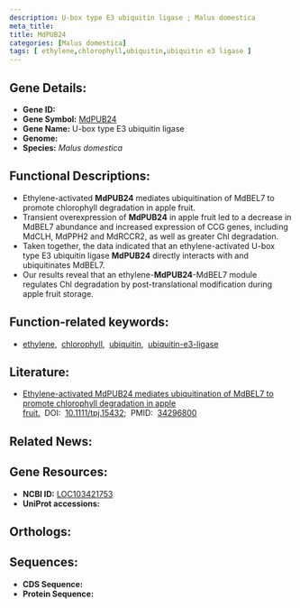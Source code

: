 ```yaml
---
description: U-box type E3 ubiquitin ligase ; Malus domestica
meta_title:
title: MdPUB24
categories: [Malus domestica]
tags: [ ethylene,chlorophyll,ubiquitin,ubiquitin e3 ligase ]
---
```


## Gene Details:
- **Gene ID:** []()
- **Gene Symbol:** <u>MdPUB24</u>
- **Gene Name:** U-box type E3 ubiquitin ligase
- **Genome:** []()
- **Species:** *Malus domestica*

## Functional Descriptions:
   - Ethylene-activated **MdPUB24** mediates ubiquitination of MdBEL7 to promote chlorophyll degradation in apple fruit.
   - Transient overexpression of **MdPUB24** in apple fruit led to a decrease in MdBEL7 abundance and increased expression of CCG genes, including MdCLH, MdPPH2 and MdRCCR2, as well as greater Chl degradation.
   - Taken together, the data indicated that an ethylene-activated U-box type E3 ubiquitin ligase **MdPUB24** directly interacts with and ubiquitinates MdBEL7.
   - Our results reveal that an ethylene-**MdPUB24**-MdBEL7 module regulates Chl degradation by post-translational modification during apple fruit storage.

## Function-related keywords:
   - [ethylene](/tags/ethylene/),&nbsp;&nbsp;[chlorophyll](/tags/chlorophyll/),&nbsp;&nbsp;[ubiquitin](/tags/ubiquitin/),&nbsp;&nbsp;[ubiquitin-e3-ligase](/tags/ubiquitin-e3-ligase/)

## Literature:
   - [Ethylene-activated MdPUB24 mediates ubiquitination of MdBEL7 to promote chlorophyll degradation in apple fruit.](https://doi.org/10.1111/tpj.15432)&nbsp;&nbsp;DOI:&nbsp;&nbsp;[10.1111/tpj.15432](https://doi.org/10.1111/tpj.15432);&nbsp;&nbsp;PMID:&nbsp;&nbsp;[34296800](https://pubmed.ncbi.nlm.nih.gov/34296800/)

## Related News:

## Gene Resources:
- **NCBI ID:**  [LOC103421753](https://www.ncbi.nlm.nih.gov/gene/?term=LOC103421753)
- **UniProt accessions:**  [](https://www.uniprot.org/uniprotkb//entry)

## Orthologs:

## Sequences:
- **CDS Sequence:**
- **Protein Sequence:**
